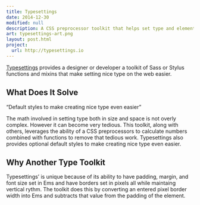 ```yaml
---
title: Typesettings
date: 2014-12-30
modified: null
description: A CSS preprocessor toolkit that helps set type and elements in Ems with modular scale, vertical rhythm, and responsive ratio based headlines.
art: typesettings-art.png
layout: post.html
project:
  url: http://typesettings.io
---
```


[Typesettings](http://typesettings.io) provides a designer or developer a toolkit of Sass or Stylus functions and mixins that make setting nice type on the web easier.

## What Does It Solve

<aside class="pullquote right">
  <p>“Default styles to make creating nice type even easier”</p>
</aside>

The math involved in setting type both in size and space is not overly complex. However it can become very tedious. This toolkit, along with others, leverages the ability of a CSS preprocessors to calculate numbers combined with functions to remove that tedious work. Typesettings also provides optional default styles to make creating nice type even easier.

## Why Another Type Toolkit

Typesettings’ is unique because of its ability to have padding, margin, and font size set in Ems and have borders set in pixels all while maintaing vertical rythm. The toolkit does this by converting an entered pixel border width into Ems and subtracts that value from the padding of the element.
